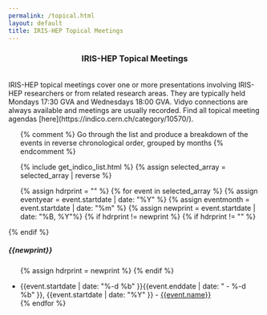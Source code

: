```yaml
---
permalink: /topical.html
layout: default
title: IRIS-HEP Topical Meetings
---
```

<center> 
<h3> IRIS-HEP Topical Meetings</h3>
</center>

<br>
IRIS-HEP topical meetings cover one or more presentations involving IRIS-HEP researchers or from related
research areas. They are typically held Mondays 17:30 GVA and Wednesdays 18:00 GVA. Vidyo connections
are always available and meetings are usually recorded. Find all topical meeting agendas [here](https://indico.cern.ch/category/10570/).
<ul>

{% comment %}
Go through the list and produce a breakdown of the events in reverse 
chronological order, grouped by months
{% endcomment %}

{% include get_indico_list.html %}
{% assign selected_array = selected_array | reverse %}

{% assign hdrprint = "" %}
{% for event in selected_array %}
  {% assign eventyear = event.startdate | date: "%Y" %}
  {% assign eventmonth = event.startdate | date: "%m" %}
  {% assign newprint = event.startdate | date: "%B, %Y"%}
  {% if hdrprint != newprint %}
    {% if hdrprint != "" %}
      </ul>
    {% endif %}
    <br><h5>{{newprint}}</h5>
    <ul>
    {% assign hdrprint = newprint %}
  {% endif %}
  <li>{{event.startdate | date: "%-d %b" }}{{event.enddate | date: " - %-d %b" }}, {{event.startdate | date: "%Y" }} - <a href="{{event.meetingurl}}">{{event.name}}</a></li>
{% endfor %}
</ul>
<br>

